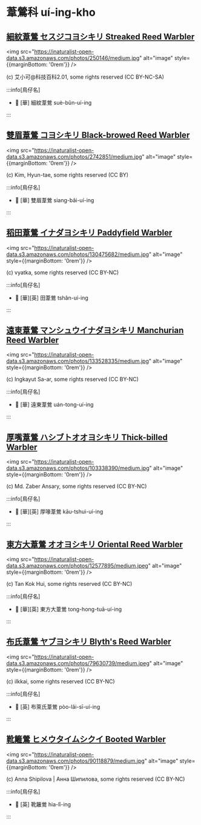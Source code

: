# 葦鶯科 uí-ing-kho

## [細紋葦鶯 セスジコヨシキリ Streaked Reed Warbler](https://ebird.org/species/strwar1)

<img src="https://inaturalist-open-data.s3.amazonaws.com/photos/250146/medium.jpg" alt="image" style={{marginBottom: '0rem'}} />

<p className="image-caption">
(c) 艾小可@科技百科2.01, some rights reserved (CC BY-NC-SA)
</p>

:::info[鳥仔名]

- 🎯 [華] 細紋葦鶯 suè-bûn-uí-ing

:::

## [雙眉葦鶯 コヨシキリ Black-browed Reed Warbler](https://ebird.org/species/bbrwar1)

<img src="https://inaturalist-open-data.s3.amazonaws.com/photos/2742851/medium.jpg" alt="image" style={{marginBottom: '0rem'}} />

<p className="image-caption">
(c) Kim, Hyun-tae, some rights reserved (CC BY)
</p>

:::info[鳥仔名]

- 🎯 [華] 雙眉葦鶯 siang-bâi-uí-ing

:::

## [稻田葦鶯 イナダヨシキリ Paddyfield Warbler](https://ebird.org/species/padwar1)

<img src="https://inaturalist-open-data.s3.amazonaws.com/photos/130475682/medium.jpg" alt="image" style={{marginBottom: '0rem'}} />

<p className="image-caption">
(c) vyatka, some rights reserved (CC BY-NC)
</p>

:::info[鳥仔名]

- 🎯 [華][英] 田葦鶯 tshân-uí-ing

:::

## [遠東葦鶯 マンシュウイナダヨシキリ Manchurian Reed Warbler](https://ebird.org/species/manrew1)

<img src="https://inaturalist-open-data.s3.amazonaws.com/photos/133528335/medium.jpg" alt="image" style={{marginBottom: '0rem'}} />

<p className="image-caption">
(c) Ingkayut Sa-ar, some rights reserved (CC BY-NC)
</p>

:::info[鳥仔名]

- 🎯 [華] 遠東葦鶯 uán-tong-uí-ing

:::

## [厚嘴葦鶯 ハシブトオオヨシキリ Thick-billed Warbler](https://ebird.org/species/thbwar1)

<img src="https://inaturalist-open-data.s3.amazonaws.com/photos/103338390/medium.jpg" alt="image" style={{marginBottom: '0rem'}} />

<p className="image-caption">
(c) Md. Zaber Ansary, some rights reserved (CC BY-NC)
</p>

:::info[鳥仔名]

- 🎯 [華][英] 厚喙葦鶯 kāu-tshuì-uí-ing

:::

## [東方大葦鶯 オオヨシキリ Oriental Reed Warbler](https://ebird.org/species/orrwar1)

<img src="https://inaturalist-open-data.s3.amazonaws.com/photos/12577895/medium.jpeg" alt="image" style={{marginBottom: '0rem'}} />

<p className="image-caption">
(c) Tan Kok Hui, some rights reserved (CC BY-NC)
</p>

:::info[鳥仔名]

- 🎯 [華][英] 東方大葦鶯 tong-hong-tuā-uí-ing

:::

## [布氏葦鶯 ヤブヨシキリ Blyth's Reed Warbler](https://ebird.org/species/blrwar1)

<img src="https://inaturalist-open-data.s3.amazonaws.com/photos/79630739/medium.jpeg" alt="image" style={{marginBottom: '0rem'}} />

<p className="image-caption">
(c) ilkkai, some rights reserved (CC BY-NC)
</p>

:::info[鳥仔名]

- 🎯 [英] 布萊氏葦鶯 pòo-lâi-sī-uí-ing

:::

## [靴籬鶯 ヒメウタイムシクイ Booted Warbler](https://ebird.org/species/boowar1)

<img src="https://inaturalist-open-data.s3.amazonaws.com/photos/90118879/medium.jpg" alt="image" style={{marginBottom: '0rem'}} />

<p className="image-caption">
(c) Anna Shipilova | Анна Шипилова, some rights reserved (CC BY-NC)
</p>

:::info[鳥仔名]

- 🎯 [英] 靴籬鶯 hia-lî-ing

:::
